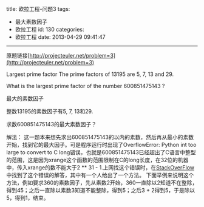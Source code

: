 title: 欧拉工程-问题3
tags:
  - 最大素数因子
  - 欧拉工程
id: 130
categories:
  - 欧拉工程
date: 2013-04-29 09:41:47
---

原题链接[http://projecteuler.net/problem=3](http://projecteuler.net/problem=3)

Largest prime factor
The prime factors of 13195 are 5, 7, 13 and 29.

What is the largest prime factor of the number 600851475143 ?

最大的素数因子

整数13195的素数因子有5, 7, 13和29.

求数600851475143的最大素数因子？

解法：
这一题本来想先求出600851475143的以内的素数，然后再从最小的素数开始，找到它的最大因子。可是程序运行时出现了OverflowError: Python int too large to convert to C long错误，也就是600851475143已经超出了C语言中整型的范围，这是因为xrange这个函数的范围限制在C的long长度，在32位的机器中，传入xrange的数不能大于2 ** 31 - 1.上网找这个错误时，在[StackOverFlow](http://stackoverflow.com/questions/9816603/range-is-too-large-python/9833011#9833011)中找到了这个错误的解答，其中有一个人给出了一个方法。
下面举例来说明这个方法，例如要求360的素数因子，先从素数2开始，360一直除以2知道不在整除，得到45；之后一直除以素数3知道不能整除，得到5；之后3 + 2得到5，于是除以5，得到1，结束。